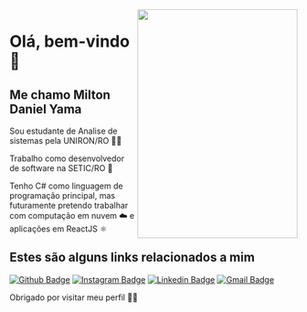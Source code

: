 <img align="right" width="280" height="400" src="https://media.giphy.com/media/2aZC4paoGi46LObJ9H/giphy.gif">
 
# Olá, bem-vindo 👋
 
## Me chamo Milton Daniel Yama 

Sou estudante de Analise de sistemas pela UNIRON/RO 👨‍💻

Trabalho como desenvolvedor de software na SETIC/RO 🏢

Tenho C# como linguagem de programação principal, mas futuramente pretendo trabalhar com computação em nuvem ☁️ e aplicações em ReactJS ⚛️

## Estes são alguns links relacionados a mim
[![Github Badge](https://img.shields.io/badge/GitHub-100000?style=for-the-badge&logo=github&logoColor=white&link=https://github.com/Myllth0m/)](https://github.com/Myllth0m/)
[![Instagram Badge](https://img.shields.io/badge/Instagram-E4405F?style=for-the-badge&logo=instagram&logoColor=white&link=https://www.instagram.com/miltom_yama/)](https://www.instagram.com/miltom_yama/)
[![Linkedin Badge](https://img.shields.io/badge/LinkedIn-0077B5?style=for-the-badge&logo=linkedin&logoColor=white&link=https://www.linkedin.com/in/milton-daniel-yama/)](https://www.linkedin.com/in/milton-daniel-yama/)
[![Gmail Badge](https://img.shields.io/badge/Gmail-D14836?style=for-the-badge&logo=gmail&logoColor=white&link=mailto:miltondyama@gmail.com)](mailto:miltondyama@gmail.com)
 
Obrigado por visitar meu perfil 🙋‍♂️
